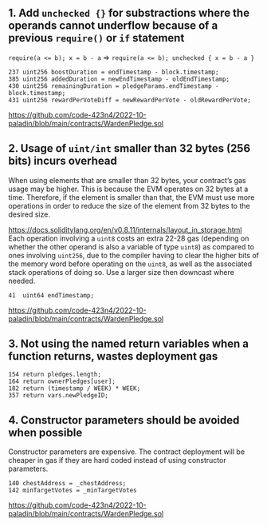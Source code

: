 ## 1. Add `unchecked {}` for substractions where the operands cannot underflow because of a previous `require()` or `if` statement

`require(a <= b); x = b - a` => `require(a <= b); unchecked { x = b - a }`

```
237	uint256 boostDuration = endTimestamp - block.timestamp;
385	uint256 addedDuration = newEndTimestamp - oldEndTimestamp;
430	uint256 remainingDuration = pledgeParams.endTimestamp - block.timestamp;
431	uint256 rewardPerVoteDiff = newRewardPerVote - oldRewardPerVote;
```
https://github.com/code-423n4/2022-10-paladin/blob/main/contracts/WardenPledge.sol


## 2. Usage of `uint/int` smaller than 32 bytes (256 bits) incurs overhead

When using elements that are smaller than 32 bytes, your contract’s gas usage may be higher. This is because the EVM operates on 32 bytes at a time. Therefore, if the element is smaller than that, the EVM must use more operations in order to reduce the size of the element from 32 bytes to the desired size.

https://docs.soliditylang.org/en/v0.8.11/internals/layout_in_storage.html Each operation involving a `uint8` costs an extra 22-28 gas (depending on whether the other operand is also a variable of type `uint8`) as compared to ones involving `uint256`, due to the compiler having to clear the higher bits of the memory word before operating on the `uint8`, as well as the associated stack operations of doing so. Use a larger size then downcast where needed.

```
41	uint64 endTimestamp;
```
https://github.com/code-423n4/2022-10-paladin/blob/main/contracts/WardenPledge.sol


## 3. Not using the named return variables when a function returns, wastes deployment gas

```
154	return pledges.length;
164	return ownerPledges[user];
182	return (timestamp / WEEK) * WEEK;
357	return vars.newPledgeID;
```

## 4. Constructor parameters should be avoided when possible

Constructor parameters are expensive. The contract deployment will be cheaper in gas if they are hard coded instead of using constructor parameters.

```
140	chestAddress = _chestAddress;
142	minTargetVotes = _minTargetVotes
```
https://github.com/code-423n4/2022-10-paladin/blob/main/contracts/WardenPledge.sol
